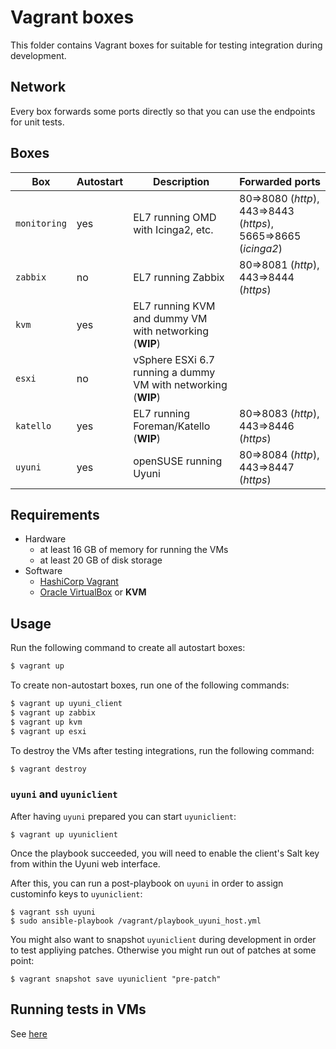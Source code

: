 # Vagrant boxes

This folder contains Vagrant boxes for suitable for testing integration during development.

## Network

Every box forwards some ports directly so that you can use the endpoints for unit tests.

## Boxes

| Box | Autostart | Description | Forwarded ports |
| --- | --------- | ----------- | --------------- |
| ``monitoring`` | yes | EL7 running OMD with Icinga2, etc. | 80=>8080 (*http*), 443=>8443 (*https*), 5665=>8665 (*icinga2*) |
| ``zabbix`` | no | EL7 running Zabbix | 80=>8081 (*http*), 443=>8444 (*https*) |
| ``kvm`` | yes | EL7 running KVM and dummy VM with networking (**WIP**) | |
| ``esxi`` | no | vSphere ESXi 6.7 running a dummy VM with networking (**WIP**) | |
| ``katello`` | yes | EL7 running Foreman/Katello (**WIP**) | 80=>8083 (*http*), 443=>8446 (*https*) |
| ``uyuni`` | yes | openSUSE running Uyuni | 80=>8084 (*http*), 443=>8447 (*https*) |

## Requirements

- Hardware
  - at least 16 GB of memory for running the VMs
  - at least 20 GB of disk storage
- Software
  - [HashiCorp Vagrant](https://vagrantup.com)
  - [Oracle VirtualBox](https://virtualbox.org) or **KVM**

## Usage

Run the following command to create all autostart boxes:

```bash
$ vagrant up
```

To create non-autostart boxes, run one of the following commands:

```bash
$ vagrant up uyuni_client
$ vagrant up zabbix
$ vagrant up kvm
$ vagrant up esxi
```

To destroy the VMs after testing integrations, run the following command:

```bash
$ vagrant destroy
```

### `uyuni` and `uyuniclient`

After having `uyuni` prepared you can start `uyuniclient`:

```shell
$ vagrant up uyuniclient
```

Once the playbook succeeded, you will need to enable the client's Salt key from within the Uyuni web interface.

After this, you can run a post-playbook on `uyuni` in order to assign custominfo keys to `uyuniclient`:

```shell
$ vagrant ssh uyuni
$ sudo ansible-playbook /vagrant/playbook_uyuni_host.yml
```

You might also want to snapshot `uyuniclient` during development in order to test appliying patches. Otherwise you might run out of patches at some point:

```shell
$ vagrant snapshot save uyuniclient "pre-patch"
```

## Running tests in VMs

See [here](../README.md)
